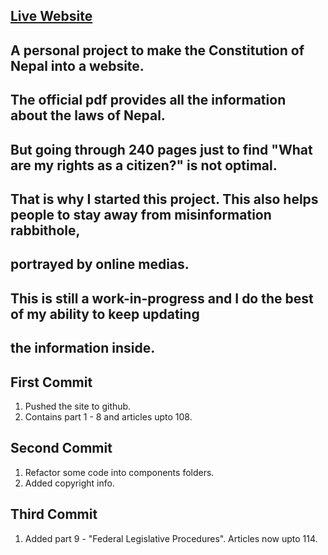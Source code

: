 ## [Live Website](https://constitution-project.vercel.app/)

## A personal project to make the Constitution of Nepal into a website.

## The official pdf provides all the information about the laws of Nepal.

## But going through 240 pages just to find "What are my rights as a citizen?" is not optimal.

## That is why I started this project. This also helps people to stay away from misinformation rabbithole,

## portrayed by online medias.

## This is still a work-in-progress and I do the best of my ability to keep updating

## the information inside.

## First Commit

1. Pushed the site to github.
2. Contains part 1 - 8 and articles upto 108.

## Second Commit

1. Refactor some code into components folders.
2. Added copyright info.

## Third Commit

1. Added part 9 - "Federal Legislative Procedures". Articles now upto 114.
